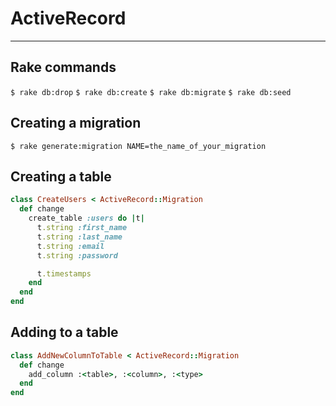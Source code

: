 # ActiveRecord
---

## Rake commands

```$ rake db:drop```
```$ rake db:create```
```$ rake db:migrate```
```$ rake db:seed```

## Creating a migration

```$ rake generate:migration NAME=the_name_of_your_migration```

## Creating a table

``` ruby
class CreateUsers < ActiveRecord::Migration
  def change
    create_table :users do |t|
      t.string :first_name
      t.string :last_name
      t.string :email
      t.string :password

      t.timestamps
    end
  end
end
```

## Adding to a table

``` ruby
class AddNewColumnToTable < ActiveRecord::Migration
  def change
    add_column :<table>, :<column>, :<type>
  end
end
```
